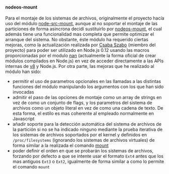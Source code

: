 #### nodeos-mount

Para el montaje de los sistemas de archivos, originalmente el proyecto hacía uso
del módulo [node-src-mount](https://github.com/groundwater/node-src-mount),
aunque al no soportar el montaje de las particiones de forma asincrona decidí
sustituirlo por [nodeos-mount](https://github.com/NodeOS/nodeos-mount), el cual
además tiene una funcionalidad mas completa que permite optimizar el arranque
del sistema. No obstante, éste módulo ha requerido ciertas mejoras, como la
actualización realizada por [Csaba Szabo](https://github.com/netlovers) (miembro
del proyecto) para poder ser utilizado en Node.js 0.12 usando las macros
proporcionadas por el modulo [nan](https://github.com/nodejs/nan) (actualmente
la forma oficial de crear módulos compilados en Node.js) en vez de acceder
directamente a las APIs internas de [v8](https://developers.google.com/v8) y
Node.js. Por otra parte, las mejoras que he realizado al módulo han sido:

* permitir el uso de parametros opcionales en las llamadas a las distintas
  funciones del módulo manipulando los argumentos con los que han sido invocadas
* admitir el paso de las opciones de montaje como un array de strings en vez de
  como un conjunto de flags, y los parametros del sistema de archivos como un
  objeto literal en vez de como una cadena de texto. De esta forma, el estilo es
  mas coherente al empleado normalmente en Javascript
* añadir soporte para la detección automática del sistema de archivos de la
  partición si no se ha indicado ninguno mediante la prueba iterativa de los
  sistemas de archivos soportados por el kernel y definidos en
  `/proc/filesystems` (ignorando los sistemas de archivos virtuales) de forma
  similar a la realizada el comando [mount](http://man7.org/linux/man-pages/man8/mount.8.html)
* poder definir el orden en que se probarán los sistemas de archivos, forzando
  por defecto a que se intente usar el formato `Ext4` antes que los mas antiguos
  `Ext3` o `Ext2`, igualmente de forma similar a como lo permite el comando
  `mount`

